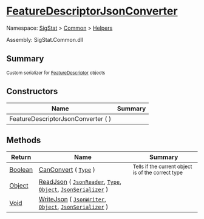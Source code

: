 # [FeatureDescriptorJsonConverter](./FeatureDescriptorJsonConverter.md)

Namespace: [SigStat]() > [Common](./../README.md) > [Helpers](./README.md)

Assembly: SigStat.Common.dll

## Summary
<sub>Custom serializer for [FeatureDescriptor](https://github.com/hargitomi97/sigstat/blob/master/docs/md/SigStat/Common/FeatureDescriptor.md) objects</sub>

## Constructors

| Name | Summary | 
| --- | --- | 
| FeatureDescriptorJsonConverter (  ) |  | 


## Methods

| Return | Name | Summary | 
| --- | --- | --- | 
| [Boolean](https://docs.microsoft.com/en-us/dotnet/api/System.Boolean) | [CanConvert](./Methods/FeatureDescriptorJsonConverter-100664019.md) ( [`Type`](https://docs.microsoft.com/en-us/dotnet/api/System.Type) ) | <sub>Tells if the current object is of the correct type</sub> | 
| [Object](https://docs.microsoft.com/en-us/dotnet/api/System.Object) | [ReadJson](./Methods/FeatureDescriptorJsonConverter-100664020.md) ( [`JsonReader`](./FeatureDescriptorJsonConverter.md), [`Type`](https://docs.microsoft.com/en-us/dotnet/api/System.Type), [`Object`](https://docs.microsoft.com/en-us/dotnet/api/System.Object), [`JsonSerializer`](./FeatureDescriptorJsonConverter.md) ) |  | 
| [Void](https://docs.microsoft.com/en-us/dotnet/api/System.Void) | [WriteJson](./Methods/FeatureDescriptorJsonConverter-100664021.md) ( [`JsonWriter`](./FeatureDescriptorJsonConverter.md), [`Object`](https://docs.microsoft.com/en-us/dotnet/api/System.Object), [`JsonSerializer`](./FeatureDescriptorJsonConverter.md) ) |  | 


